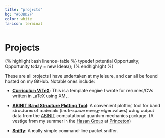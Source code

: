 ```yaml
---
title: "projects"
bg: "#63BD2F"
color: white
fa-icon: terminal
---
```


# Projects

{% highlight bash linenos=table %}
typedef potential Opportunity;
Opportunity today = new Ideas();
{% endhighlight %}

These are all projects I have undertaken at my leisure, and can all be found
hosted on my [GitHub](https://github.com/muhammadkhan). Notable ones include:

* [**Curriculum ViTeX**](https://github.com/muhammadkhan/Curriculum-ViTeX): This
is a template engine I wrote for resumes/CVs written in LaTeX using XML.

* [**ABINIT Band Structure Plotting Tool**](https://github.com/muhammadkhan/Abinit-BandStructure-Plotting): A convenient plotting tool for band structures of
materials (i.e. k-space energy eigenvalues) using output data from the
[ABINIT](http://www.abinit.org) computational quantum mechanics package. (A
vestige from my summer in the [Hasan Group](http://physics.princeton.edu/zahidhasangroup/) at [Princeton](http://www.princeton.edu))

* [**Sniffy**](https://github.com/muhammadkhan/Sniffy): A really simple command-line
packet sniffer.